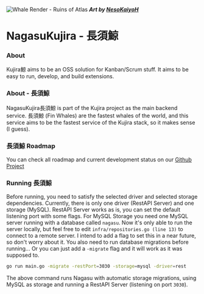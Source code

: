 ![Whale Render - Ruins of Atlas](https://i.imgur.com/g9eYbWN.jpg)
___Art by [NesoKaiyoH](https://www.deviantart.com/nesokaiyoh)___
# NagasuKujira - 長須鯨

### About
Kujira鯨 aims to be an OSS solution for Kanban/Scrum stuff. It aims to be easy to run, develop, and build extensions.

### About - 長須鯨
NagasuKujira長須鯨 is part of the Kujira project as the main backend service. 長須鯨 (Fin Whales) are the fastest whales of the world, and this service aims to be the fastest service of the Kujira stack, so it makes sense (I guess).

### 長須鯨 Roadmap
You can check all roadmap and current development status on our [Github Project](https://github.com/jansen44/nagasu-kujira/projects/1)

### Running 長須鯨
Before running, you need to satisfy the selected driver and selected storage dependencies. 
Currently, there is only one driver (RestAPI Server) and one storage (MySQL). RestAPI Server works as is, you can set the default listening port with some flags.
For MySQL Storage you need one MySQL server running with a database called ```nagasu```. 
Now it's only able to run the server locally, but feel free to edit ```infra/repositories.go (line 13)``` to connect to a remote server. I intend to add a flag to set this in a near future, so don't worry about it.
You also need to run database migrations before running... Or you can just add a ```-migrate``` flag and it will work as it was supposed to.

```bash
go run main.go -migrate -restPort=3030 -storage=mysql -driver=rest
```
The above command runs Nagasu with automatic storage migrations, using MySQL as storage and running a RestAPI Server (listening on port ```3030```).
